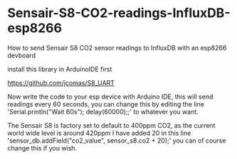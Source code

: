 # Sensair-S8-CO2-readings-InfluxDB-esp8266

How to send Sensair S8 CO2 sensor readings to InfluxDB with an esp8266 devboard

install this library in ArduinoIDE first

https://github.com/jcomas/S8_UART

Now write the code to your esp device with Arduino IDE, this will send readings every 60 seconds, you can change this by editing the line 'Serial.println("Wait 60s"); delay(60000);;' to whatever you want.

The Sensair S8 is factory set to default to 400ppm CO2, as the current world wide level is around 420ppm I have added 20 in this line 'sensor_db.addField("co2_value", sensor_s8.co2 + 20);' you can of course change this if you wish.
